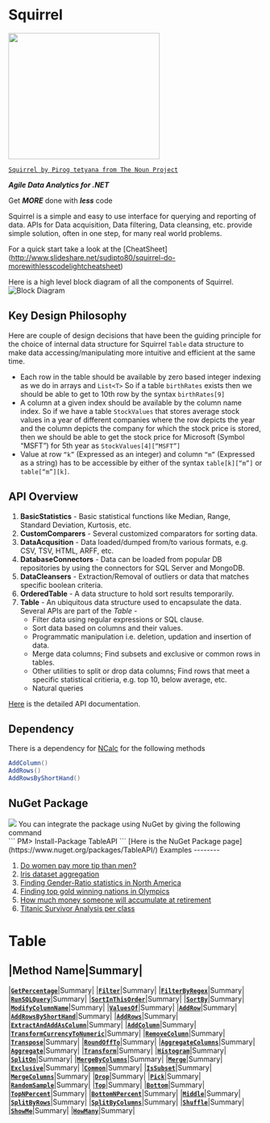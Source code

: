 
Squirrel
======== 

<img src="http://gifyu.com/images/T-Shirt.png" border="0" height="250" width="300">

<!--<a href="Squirrel"><img src="https://raw.github.com/sudipto80/Squirrel/newb/img/icon_26718.png" align="left" t="100" width="100" ></a>-->

[`Squirrel by Pirog tetyana from The Noun Project`](https://raw.github.com/sudipto80/Squirrel/newb/img/license.txt)

***Agile Data Analytics for .NET***

Get ***MORE*** done with ***less*** code

Squirrel is a simple and easy to use interface for querying and reporting of data. APIs for Data acquisition, Data filtering, Data cleansing, etc. provide simple solution, often in one step, for many real world problems. 

For a quick start take a look at the [CheatSheet] (http://www.slideshare.net/sudipto80/squirrel-do-morewithlesscodelightcheatsheet)


Here is a high level block diagram of all the components of Squirrel.
![Block Diagram](http://gifyu.com/images/blocks.png "High Level Block Diagram")

Key Design Philosophy
---------------------
Here are couple of design decisions that have been the guiding principle for the choice of internal data structure for Squirrel ```Table``` data structure to make data accessing/manipulating more intuitive and efficient at the same time.
* Each row in the table should be available by zero based integer indexing as we do in arrays and ```List<T>``` So if a table ```birthRates``` exists then we should be able to get to 10th row by the syntax ```birthRates[9]```
* A column at a given index should be available by the column name index. So if we have a table ```StockValues``` that stores average stock values in a year of different companies where the row depicts the year and the column depicts the company for which the stock price is stored, then we should be able to get the stock price for Microsoft (Symbol “MSFT”) for 5th year as ```StockValues[4][“MSFT”]```
* Value at row ```“k”``` (Expressed as an integer) and column ```“m”``` (Expressed as a string) has to be accessible by either of the syntax ```table[k][“m”]``` or ```table[“m”][k]```.


API Overview
------------

1. **BasicStatistics** - Basic statistical functions like Median, Range, Standard Deviation, Kurtosis, etc.
2. **CustomComparers** - Several customized comparators for sorting data.
3. **DataAcqusition** - Data loaded/dumped from/to various formats, e.g. CSV, TSV, HTML, ARFF, etc.
4. **DatabaseConnectors** - Data can be loaded from popular DB repositories by using the connectors for SQL Server and MongoDB.
5. **DataCleansers** - Extraction/Removal of outliers or data that matches specific boolean criteria.
6. **OrderedTable** - A data structure to hold sort results temporarily.
7. **Table** - An ubiquitous data structure used to encapsulate the data. Several APIs are part of the *Table* -
   * Filter data using regular expressions or SQL clause.
   * Sort data based on columns and their values.
   * Programmatic manipulation i.e. deletion, updation and insertion of data.
   * Merge data columns; Find subsets and exclusive or common rows in tables.
   * Other utilities to split or drop data columns; Find rows that meet a specific statistical critieria, e.g. top 10, below average, etc.
   * Natural queries

[Here](https://raw.github.com/sudipto80/Squirrel/newb/doc/TableAPI.chm) is the detailed API documentation.

Dependency
----------

There is a dependency for [NCalc](https://ncalc.codeplex.com/) for the following methods 
```csharp
AddColumn() 
AddRows()
AddRowsByShortHand()
``` 
NuGet Package
-------------
<img src="http://cdn.ws.citrix.com/wp-content/uploads/2011/09/NugetIcon.png"/>
You can integrate the package using NuGet by giving the following command</br>
```
PM> Install-Package TableAPI 
```
[Here is the NuGet Package page](https://www.nuget.org/packages/TableAPI/)
Examples
--------

1. [Do women pay more tip than men?](https://github.com/sudipto80/Squirrel/blob/master/ScreenCastDemos/example-01.md)
2. [Iris dataset aggregation](https://github.com/sudipto80/Squirrel/blob/master/ScreenCastDemos/example-02.md)
3. [Finding Gender-Ratio statistics in North America](https://github.com/sudipto80/Squirrel/blob/master/ScreenCastDemos/example-03.md)
4. [Finding top gold winning nations in Olympics](https://github.com/sudipto80/Squirrel/blob/master/ScreenCastDemos/example-04.md)
5. [How much money someone will accumulate at retirement](https://github.com/sudipto80/Squirrel/blob/master/ScreenCastDemos/example-05.md)
6. [Titanic Survivor Analysis per class](https://github.com/sudipto80/Squirrel/blob/master/ScreenCastDemos/example-06.md)

Table
=======
|Method Name|Summary|
--------------
|[**```GetPercentage```**](GetPercentage.md)|Summary|
|[**```Filter```**](Filter.md)|Summary|
|[**```FilterByRegex```**](FilterByRegex.md)|Summary|
|[**```RunSQLQuery```**](RunSQLQuery.md)|Summary|
|[**```SortInThisOrder```**](SortInThisOrder.md)|Summary|
|[**```SortBy```**](SortBy.md)|Summary|
|[**```ModifyColumnName```**](ModifyColumnName.md)|Summary|
|[**```ValuesOf```**](ValuesOf.md)|Summary|
|[**```AddRow```**](AddRow.md)|Summary|
|[**```AddRowsByShortHand```**](AddRowsByShortHand.md)|Summary|
|[**```AddRows```**](AddRows.md)|Summary|
|[**```ExtractAndAddAsColumn```**](ExtractAndAddAsColumn.md)|Summary|
|[**```AddColumn```**](AddColumn.md)|Summary|
|[**```TransformCurrencyToNumeric```**](TransformCurrencyToNumeric.md)|Summary|
|[**```RemoveColumn```**](RemoveColumn.md)|Summary|
|[**```Transpose```**](Transpose.md)|Summary|
|[**```RoundOffTo```**](RoundOffTo.md)|Summary|
|[**```AggregateColumns```**](AggregateColumns.md)|Summary|
|[**```Aggregate```**](Aggregate.md)|Summary|
|[**```Transform```**](Transform.md)|Summary|
|[**```Histogram```**](Histogram.md)|Summary|
|[**```SplitOn```**](SplitOn.md)|Summary|
|[**```MergeByColumns```**](MergeByColumns.md)|Summary|
|[**```Merge```**](Merge.md)|Summary|
|[**```Exclusive```**](Exclusive.md)|Summary|
|[**```Common```**](Common.md)|Summary|
|[**```IsSubset```**](IsSubset.md)|Summary|
|[**```MergeColumns```**](MergeColumns.md)|Summary|
|[**```Drop```**](Drop.md)|Summary|
|[**```Pick```**](Pick.md)|Summary|
|[**```RandomSample```**](RandomSample.md)|Summary|
|[**```Top```**](Top.md)|Summary|
|[**```Bottom```**](Bottom.md)|Summary|
|[**```TopNPercent```**](TopNPercent.md)|Summary|
|[**```BottomNPercent```**](BottomNPercent.md)|Summary|
|[**```Middle```**](Middle.md)|Summary|
|[**```SplitByRows```**](SplitByRows.md)|Summary|
|[**```SplitByColumns```**](SplitByColumns.md)|Summary|
|[**```Shuffle```**](Shuffle.md)|Summary|
|[**```ShowMe```**](ShowMe.md)|Summary|
|[**```HowMany```**](HowMany.md)|Summary|
